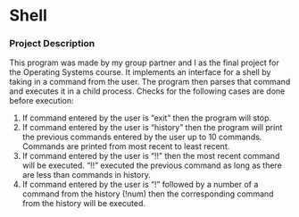 # Shell
<h3>Project Description</h3>
This program was made by my group partner and I as the final project for the Operating Systems course. It implements an interface for a shell by taking in a command from the user. The program then parses that command and executes it in a child process. Checks for the following cases are done before execution:

<ol>

<li>If command entered by the user is “exit” then the program will stop.</li>
<li>If command entered by the user is “history” then the program will print the previous commands entered by the user up to 10 commands. Commands are printed from most recent to least recent.</li>
<li>If command entered by the user is “!!” then the most recent command will be executed. “!!” executed the previous command as long as there are less than commands in history.</li>
<li>If command entered by the user is “!” followed by a number of a command from the history (!num) then the corresponding command from the history will be executed.</li>

</ol>
